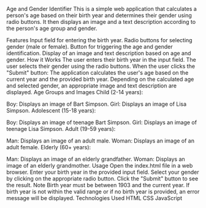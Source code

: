 Age and Gender Identifier
This is a simple web application that calculates a person's age based on their birth year and determines their gender using radio buttons. It then displays an image and a text description according to the person's age group and gender.

Features
Input field for entering the birth year.
Radio buttons for selecting gender (male or female).
Button for triggering the age and gender identification.
Display of an image and text description based on age and gender.
How it Works
The user enters their birth year in the input field.
The user selects their gender using the radio buttons.
When the user clicks the "Submit" button:
The application calculates the user's age based on the current year and the provided birth year.
Depending on the calculated age and selected gender, an appropriate image and text description are displayed.
Age Groups and Images
Child (2-14 years):

Boy: Displays an image of Bart Simpson.
Girl: Displays an image of Lisa Simpson.
Adolescent (15-18 years):

Boy: Displays an image of teenage Bart Simpson.
Girl: Displays an image of teenage Lisa Simpson.
Adult (19-59 years):

Man: Displays an image of an adult male.
Woman: Displays an image of an adult female.
Elderly (60+ years):

Man: Displays an image of an elderly grandfather.
Woman: Displays an image of an elderly grandmother.
Usage
Open the index.html file in a web browser.
Enter your birth year in the provided input field.
Select your gender by clicking on the appropriate radio button.
Click the "Submit" button to see the result.
Note
Birth year must be between 1903 and the current year.
If birth year is not within the valid range or if no birth year is provided, an error message will be displayed.
Technologies Used
HTML
CSS
JavaScript
